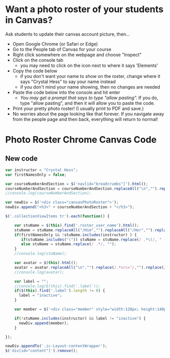 # Want a photo roster of your students in Canvas?

Ask students to update their canvas account picture, then...

- Open Google Chrome (or Safari or Edge)
- Go to the People tab of Canvas for your course
- Right click somewhere on the webpage and choose "Inspect"
- Click on the console tab
  - you may need to click on the icon next to where it says 'Elements'
- Copy the code below
  - if you don't want your name to show on the roster, change where it says "Crystal Hess" to say your name instead
  - if you don't mind your name showing, then no changes are needed
- Paste the code below into the console and hit enter
  - _You may get a prompt that says to type "allow pasting"._ If you do, type "allow pasting", and then it will allow you to paste the code.
- Print your pretty photo roster! (I usually print to PDF and save.)
- No worries about the page looking like that forever. If you navigate away from the people page and then back, everything will return to normal!

# Photo Roster Chrome Canvas Code

## New code
```js
var instructor = "Crystal Hess";
var firstNamesOnly = false; 

var courseNumberAndSection = $('nav[id="breadcrumbs"]').html();
courseNumberAndSection = courseNumberAndSection.replaceAll("\n","").replace(/.*<a href="\/courses\/[0-9]+">/, "").replace(/<\/a.*/,"");
//console.log(courseNumberAndSection);

var newDiv = $('<div class="canvasPhotoRoster">');
newDiv.append("<h3>" + courseNumberAndSection + "</h3>");

$('.collectionViewItems tr').each(function() {

    var stuName = $(this).find('.roster_user_name').html();
    stuName = stuName.replaceAll("/Him","").replaceAll("/Her","").replaceAll("/Them","");
    if(firstNamesOnly && !stuName.includes(instructor) ) { 
       if(stuName.includes("(")) stuName = stuName.replace(/ .*\(/, " (");
       else stuName = stuName.replace(/ .*/, "");
    }
    //console.log(stuName);

    var avatar = $(this).html();
    avatar = avatar.replaceAll("\n","").replace(/.*src="/,"").replace(/".*/,"");
    //console.log(avatar);

    var label = "";
    //console.log($(this).find('.label'));
    if($(this).find('.label').length != 0) {
      label = "inactive";
    }

    var member = $('<div class="member" style="width:120px; height:140px; float: left; margin: 2px; padding: 5px;"><div class="memberImg" style="text-align:center; height:110px; width:110px;"><img style="max-width: 110px; max-height: 110px; vertical-align: middle;" src=' + avatar + '></div><div class="memberName" style="text-align:center;">' + stuName + '</div></div>');

    if(!stuName.includes(instructor) && label != "inactive") {
      newDiv.append(member);
    }

});

newDiv.appendTo('.ic-Layout-contentWrapper');
$('div[id="content"]').remove();
```
